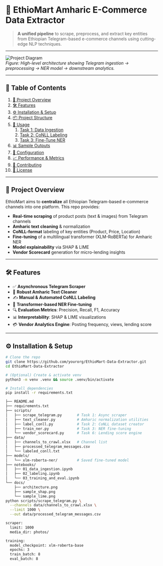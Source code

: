 # 🚀 EthioMart Amharic E-Commerce Data Extractor

> **A unified pipeline** to scrape, preprocess, and extract key entities from Ethiopian Telegram-based e-commerce channels using cutting-edge NLP techniques.

---

![Project Diagram](./docs/architecture.png)  
*Figure: High-level architecture showing Telegram ingestion → preprocessing → NER model → downstream analytics.*

---

## 📖 Table of Contents

1. [🎯 Project Overview](#-project-overview)  
2. [🛠️ Features](#️-features)  
3. [⚙️ Installation & Setup](#️-installation--setup)  
4. [📦 Project Structure](#-project-structure)  
5. [🚀 Usage](#-usage)  
   1. [Task 1: Data Ingestion](#task-1-data-ingestion)  
   2. [Task 2: CoNLL Labeling](#task-2-conll-labeling)  
   3. [Task 3: Fine-Tune NER](#task-3-fine-tune-ner)  
6. [📊 Sample Outputs](#-sample-outputs)  
7. [🔧 Configuration](#-configuration)  
8. [📈 Performance & Metrics](#-performance--metrics)  
9. [🤝 Contributing](#-contributing)  
10. [📜 License](#-license)  

---

## 🎯 Project Overview

EthioMart aims to **centralize** all Ethiopian Telegram-based e-commerce channels into one platform. This repo provides:

- **Real-time scraping** of product posts (text & images) from Telegram channels  
- **Amharic text cleaning** & normalization  
- **CoNLL-format** labeling of key entities (Product, Price, Location)  
- **Fine-tuning** of a multilingual transformer (XLM-RoBERTa) for Amharic NER  
- **Model explainability** via SHAP & LIME  
- **Vendor Scorecard** generation for micro-lending insights  

---

## 🛠️ Features

- ✅ **Asynchronous Telegram Scraper**  
- 🧹 **Robust Amharic Text Cleaner**  
- ✍️ **Manual & Automated CoNLL Labeling**  
- 🤖 **Transformer-based NER Fine-tuning**  
- 🔍 **Evaluation Metrics**: Precision, Recall, F1, Accuracy  
- 📊 **Interpretability**: SHAP & LIME visualizations  
- 💳 **Vendor Analytics Engine**: Posting frequency, views, lending score  

---

## ⚙️ Installation & Setup

```bash
# Clone the repo
git clone https://github.com/yourorg/EthioMart-Data-Extractor.git
cd EthioMart-Data-Extractor

# (Optional) Create & activate venv
python3 -m venv .venv && source .venv/bin/activate

# Install dependencies
pip install -r requirements.txt

├── README.md
├── requirements.txt
├── scripts/
│   ├── scrape_telegram.py       # Task 1: Async scraper
│   ├── text_cleaner.py          # Amharic normalization utilities
│   ├── label_conll.py           # Task 2: CoNLL dataset creator
│   ├── train_ner.py             # Task 3: NER fine-tuning
│   └── vendor_scorecard.py      # Task 6: Lending score engine
├── data/
│   ├── channels_to_crawl.xlsx   # Channel list
│   ├── processed_telegram_messages.csv
│   └── labeled_conll.txt
├── models/
│   └── xlm-roberta-ner/         # Saved fine-tuned model
├── notebooks/
│   ├── 01_data_ingestion.ipynb
│   ├── 02_labeling.ipynb
│   └── 03_training_and_eval.ipynb
└── docs/
    ├── architecture.png
    ├── sample_shap.png
    └── sample_lime.png
python scripts/scrape_telegram.py \
  --channels data/channels_to_crawl.xlsx \
  --limit 1000 \
  --out data/processed_telegram_messages.csv

scraper:
  limit: 1000
  media_dir: photos/

training:
  model_checkpoint: xlm-roberta-base
  epochs: 3
  train_batch: 8
  eval_batch: 8
